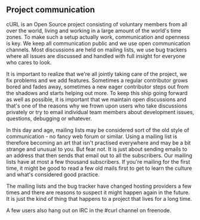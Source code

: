## Project communication

cURL is an Open Source project consisting of voluntary members from all over
the world, living and working in a large amount of the world's time zones. To
make such a setup actually work, communication and openness is key. We keep
all communication public and we use open communication channels. Most
discussions are held on mailing lists, we use bug trackers where all issues
are discussed and handled with full insight for everyone who cares to look.

It is important to realize that we're all jointly taking care of the project,
we fix problems and we add features. Sometimes a regular contributor grows
bored and fades away, sometimes a new eager contributor steps out from the
shadows and starts helping out more. To keep this ship going forward as well
as possible, it is important that we maintain open discussions and that's one
of the reasons why we frown upon users who take discussions privately or try
to email individual team members about development issues, questions,
debugging or whatever.

In this day and age, mailing lists may be considered sort of the old style of
communication - no fancy web forum or similar. Using a mailing list is
therefore becoming an art that isn't practised everywhere and may be a bit
strange and unusual to you. But fear not. It is just about sending emails to
an address that then sends that email out to all the subscribers. Our mailing
lists have at most a few thousand subscribers. If you're mailing for the first
time, it might be good to read a few old mails first to get to learn the
culture and what's considered good practice.

The mailing lists and the bug tracker have changed hosting providers a few
times and there are reasons to suspect it might happen again in the future. It
is just the kind of thing that happens to a project that lives for a long time.

A few users also hang out on IRC in the #curl channel on freenode.
